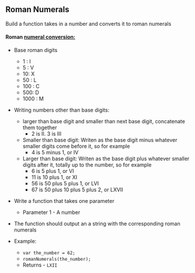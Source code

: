 ## Roman Numerals

Build a function takes in a number and converts it to roman numerals

#### Roman <a href="http://www.roman-numerals.org/chart100.html" target="_blank">numeral conversion:</a>
- Base roman digits
  - 1 : I
  - 5 : V
  - 10: X
  - 50 : L
  - 100 : C
  - 500: D
  - 1000 : M
- Writing numbers other than base digits:
  - larger than base digit and smaller than next base digit, concatenate them together
    - 2 is II.  3 is III
  - Smaller than base digit: Writen as the base digit minus whatever smaller digits come before it, so for example
    - 4 is 5 minus 1, or IV
  - Larger than base digit: Writen as the base digit plus whatever smaller digits after it, totally up to the number, so for example
    - 6 is 5 plus 1, or VI
    - 11 is 10 plus 1, or XI
    - 56 is 50 plus 5 plus 1, or LVI
    - 67 is 50 plus 10 plus 5 plus 2, or LXVII
  

- Write a function that takes one parameter
	- Parameter 1 - A number
- The function should output an a string with the corresponding roman numerals
- Example: 
	- `var the_number = 62;`
	- `romanNumerals(the_number);`
	- Returns - `LXII`
